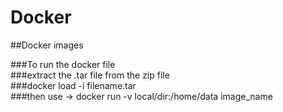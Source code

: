 # Docker
##Docker images

###To run the docker file <br /> 
###extract the .tar file from the zip file <br />
###docker load -i filename.tar <br />
###then use -> docker run -v local/dir:/home/data image_name <br />

